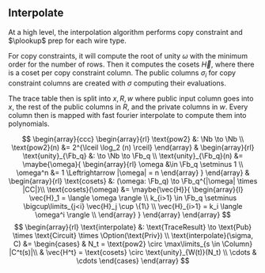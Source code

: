 ## Interpolate

At a high level, the interpolation algorithm performs copy constraint and $\plookup$ prep for each wire type.

For copy constraints, it will compute the root of unity $\omega$ with the minimum order for the number of rows. Then it computes the cosets $\vec{H}$, where there is a coset per copy constraint column. The public columns $\sigma_i$ for copy constraint columns are created with $\sigma$ computing their evaluations.

The trace table then is split into $x, R, w$ where public input column goes into $x$, the rest of the public columns in $R$, and the private columns in $w$. Every column then is mapped with fast fourier interpolate to compute them into polynomials.

$$
\begin{array}{ccc}
\begin{array}{rl}
\text{pow2} &: \Nb \to \Nb \\
\text{pow2}(n) &= 2^{\lceil \log_2 (n) \rceil}
\end{array} &
\begin{array}{rl}
\text{unity}_{\Fb_q} &: \to \Nb \to \Fb_q \\
\text{unity}_{\Fb_q}(n) &= \maybe{\omega}{
\begin{array}{rl}
  \omega &\in \Fb_q \setminus 1 \\
  \omega^n &= 1 \Leftrightarrow |\omega| = n
\end{array}
}
\end{array} &
\begin{array}{rl}
\text{cosets} &: (\omega: \Fb_q) \to \Fb_q^{|\omega| \times |CC|}\\
\text{cosets}(\omega) &= \maybe{\vec{H}}{
\begin{array}{l}
  \vec{H}_1 = \langle \omega \rangle \\
  k_{i>1} \in \Fb_q \setminus \bigcup\limits_{j<i} \vec{H}_j \cup \{1\} \\
  \vec{H}_{i>1} = k_i \langle \omega^i \rangle \\
\end{array}
}
\end{array}
\end{array}
$$
$$
\begin{array}{rl}
\text{interpolate} &: \text{TraceResult} \to \text{Pub} \times \text{Circuit} \times \Option(\text{Priv}) \\
\text{interpolate}(\sigma, C) &= \begin{cases}
& N_t = \text{pow2} \circ \max\limits_{s \in \Column} |C^t(s)|\\
& \vec{H^t} = \text{cosets} \circ \text{unity}_{W(t)}(N_t) \\
\cdots & \cdots
\end{cases}
\end{array}
$$
